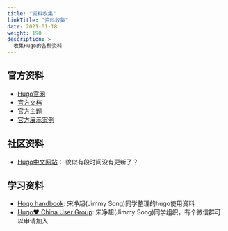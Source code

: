 ```yaml
---
title: "资料收集"
linkTitle: "资料收集"
date: 2021-01-18
weight: 190
description: >
  收集Hugo的各种资料
---
```



## 官方资料

- [Hugo官网](http://gohugo.io/)
- [官方文档](https://gohugo.io/documentation/)
- [官方主题](https://themes.gohugo.io/)
- [官方展示案例](https://gohugo.io/showcase/)

## 社区资料

- [Hugo中文网站](http://gohugo.org/)： 貌似有段时间没有更新了？

## 学习资料

- [Hogo handbook](https://jimmysong.io/hugo-handbook/): 宋净超(Jimmy Song)同学整理的hugo使用资料
- [Hugo❤️ China User Group](https://jimmysong.io/hugo-handbook/): 宋净超(Jimmy Song)同学组织，有个微信群可以申请加入
